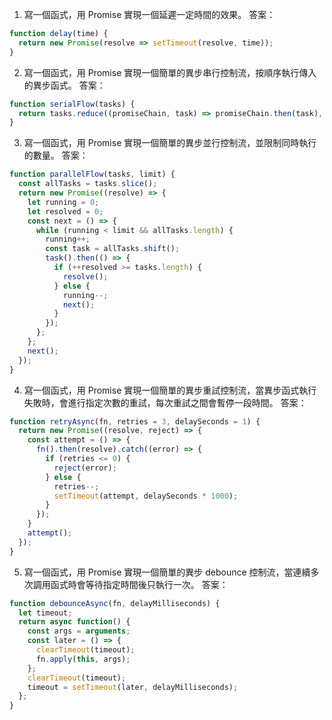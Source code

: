 

1. 寫一個函式，用 Promise 實現一個延遲一定時間的效果。
答案：
```javascript
function delay(time) {
  return new Promise(resolve => setTimeout(resolve, time));
}
```

2. 寫一個函式，用 Promise 實現一個簡單的異步串行控制流，按順序執行傳入的異步函式。
答案：
```javascript
function serialFlow(tasks) {
  return tasks.reduce((promiseChain, task) => promiseChain.then(task), Promise.resolve());
}
```

3. 寫一個函式，用 Promise 實現一個簡單的異步並行控制流，並限制同時執行的數量。
答案：
```javascript
function parallelFlow(tasks, limit) {
  const allTasks = tasks.slice();
  return new Promise((resolve) => {
    let running = 0;
    let resolved = 0;
    const next = () => {
      while (running < limit && allTasks.length) {
        running++;
        const task = allTasks.shift();
        task().then(() => {
          if (++resolved >= tasks.length) {
            resolve();
          } else {
            running--;
            next();
          }
        });
      };
    };
    next();
  });
}
```

4. 寫一個函式，用 Promise 實現一個簡單的異步重試控制流，當異步函式執行失敗時，會進行指定次數的重試，每次重試之間會暫停一段時間。
答案：
```javascript
function retryAsync(fn, retries = 3, delaySeconds = 1) {
  return new Promise((resolve, reject) => {
    const attempt = () => {
      fn().then(resolve).catch((error) => {
        if (retries <= 0) {
          reject(error);
        } else {
          retries--;
          setTimeout(attempt, delaySeconds * 1000);
        }
      });
    }
    attempt();
  });
}
```

5. 寫一個函式，用 Promise 實現一個簡單的異步 debounce 控制流，當連續多次調用函式時會等待指定時間後只執行一次。
答案：
```javascript
function debounceAsync(fn, delayMilliseconds) {
  let timeout;
  return async function() {
    const args = arguments;
    const later = () => {
      clearTimeout(timeout);
      fn.apply(this, args);
    };
    clearTimeout(timeout);
    timeout = setTimeout(later, delayMilliseconds);
  };
}
```